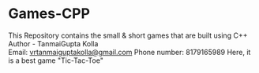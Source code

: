 # Games-CPP
This Repository contains the small &amp; short games that are built using C++
<br>
Author - TanmaiGupta Kolla
<br />
Email: vrtanmaiguptakolla@gmail.com
Phone number: 8179165989
Here, it is a best game "Tic-Tac-Toe"